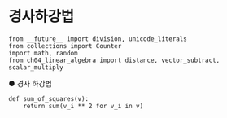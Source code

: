 # 경사하강법

    from __future__ import division, unicode_literals
    from collections import Counter
    import math, random
    from ch04_linear_algebra import distance, vector_subtract, scalar_multiply

  ● 경사 하강법

    def sum_of_squares(v):
        return sum(v_i ** 2 for v_i in v)
